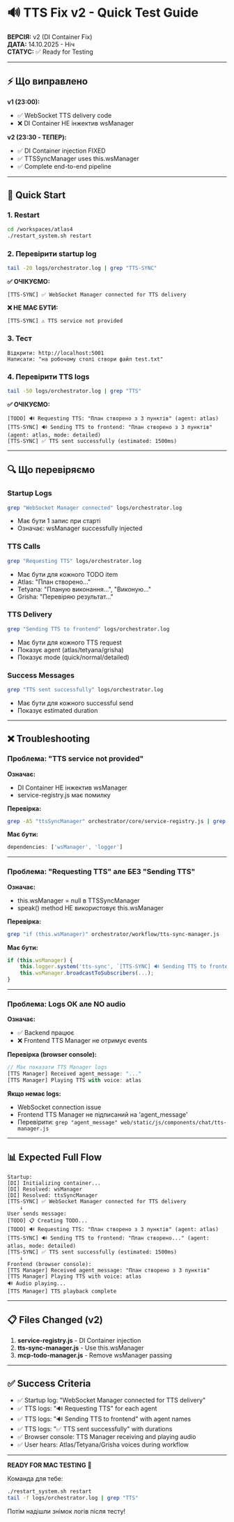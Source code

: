 # 🔊 TTS Fix v2 - Quick Test Guide

**ВЕРСІЯ:** v2 (DI Container Fix)  
**ДАТА:** 14.10.2025 - Ніч  
**СТАТУС:** ✅ Ready for Testing

---

## ⚡ Що виправлено

**v1 (23:00):**
- ✅ WebSocket TTS delivery code
- ❌ DI Container НЕ інжектив wsManager

**v2 (23:30 - ТЕПЕР):**
- ✅ DI Container injection FIXED
- ✅ TTSSyncManager uses this.wsManager
- ✅ Complete end-to-end pipeline

---

## 🚀 Quick Start

### 1. Restart
```bash
cd /workspaces/atlas4
./restart_system.sh restart
```

### 2. Перевірити startup log
```bash
tail -20 logs/orchestrator.log | grep "TTS-SYNC"
```

**✅ ОЧІКУЄМО:**
```
[TTS-SYNC] ✅ WebSocket Manager connected for TTS delivery
```

**❌ НЕ МАЄ БУТИ:**
```
[TTS-SYNC] ⚠️ TTS service not provided
```

### 3. Тест
```
Відкрити: http://localhost:5001
Написати: "на робочому столі створи файл test.txt"
```

### 4. Перевірити TTS logs
```bash
tail -50 logs/orchestrator.log | grep "TTS"
```

**✅ ОЧІКУЄМО:**
```
[TODO] 🔊 Requesting TTS: "План створено з 3 пунктів" (agent: atlas)
[TTS-SYNC] 🔊 Sending TTS to frontend: "План створено з 3 пунктів" (agent: atlas, mode: detailed)
[TTS-SYNC] ✅ TTS sent successfully (estimated: 1500ms)
```

---

## 🔍 Що перевіряємо

### Startup Logs
```bash
grep "WebSocket Manager connected" logs/orchestrator.log
```
- Має бути 1 запис при старті
- Означає: wsManager successfully injected

### TTS Calls
```bash
grep "Requesting TTS" logs/orchestrator.log
```
- Має бути для кожного TODO item
- Atlas: "План створено..."
- Tetyana: "Планую виконання...", "Виконую..."
- Grisha: "Перевіряю результат..."

### TTS Delivery
```bash
grep "Sending TTS to frontend" logs/orchestrator.log
```
- Має бути для кожного TTS request
- Показує agent (atlas/tetyana/grisha)
- Показує mode (quick/normal/detailed)

### Success Messages
```bash
grep "TTS sent successfully" logs/orchestrator.log
```
- Має бути для кожного successful send
- Показує estimated duration

---

## ❌ Troubleshooting

### Проблема: "TTS service not provided"

**Означає:**
- DI Container НЕ інжектив wsManager
- service-registry.js має помилку

**Перевірка:**
```bash
grep -A5 "ttsSyncManager" orchestrator/core/service-registry.js | grep "dependencies"
```

**Має бути:**
```javascript
dependencies: ['wsManager', 'logger']
```

---

### Проблема: "Requesting TTS" але БЕЗ "Sending TTS"

**Означає:**
- this.wsManager = null в TTSSyncManager
- speak() method НЕ використовує this.wsManager

**Перевірка:**
```bash
grep "if (this.wsManager)" orchestrator/workflow/tts-sync-manager.js
```

**Має бути:**
```javascript
if (this.wsManager) {
    this.logger.system('tts-sync', `[TTS-SYNC] 🔊 Sending TTS to frontend...`);
    this.wsManager.broadcastToSubscribers(...);
}
```

---

### Проблема: Logs OK але NO audio

**Означає:**
- ✅ Backend працює
- ❌ Frontend TTS Manager не отримує events

**Перевірка (browser console):**
```javascript
// Має показати TTS Manager logs
[TTS Manager] Received agent_message: "..."
[TTS Manager] Playing TTS with voice: atlas
```

**Якщо немає logs:**
- WebSocket connection issue
- Frontend TTS Manager не підписаний на 'agent_message'
- Перевірити: `grep "agent_message" web/static/js/components/chat/tts-manager.js`

---

## 📊 Expected Full Flow

```
Startup:
[DI] Initializing container...
[DI] Resolved: wsManager
[DI] Resolved: ttsSyncManager
[TTS-SYNC] ✅ WebSocket Manager connected for TTS delivery
    ↓
User sends message:
[TODO] 📋 Creating TODO...
[TODO] 🔊 Requesting TTS: "План створено з 3 пунктів" (agent: atlas)
[TTS-SYNC] 🔊 Sending TTS to frontend: "План створено..." (agent: atlas, mode: detailed)
[TTS-SYNC] ✅ TTS sent successfully (estimated: 1500ms)
    ↓
Frontend (browser console):
[TTS Manager] Received agent_message: "План створено з 3 пунктів"
[TTS Manager] Playing TTS with voice: atlas
🔊 Audio playing...
[TTS Manager] TTS playback complete
```

---

## 📋 Files Changed (v2)

1. **service-registry.js** - DI Container injection
2. **tts-sync-manager.js** - Use this.wsManager
3. **mcp-todo-manager.js** - Remove wsManager passing

---

## ✅ Success Criteria

- ✅ Startup log: "WebSocket Manager connected for TTS delivery"
- ✅ TTS logs: "🔊 Requesting TTS" for each agent
- ✅ TTS logs: "🔊 Sending TTS to frontend" with agent names
- ✅ TTS logs: "✅ TTS sent successfully" with durations
- ✅ Browser console: TTS Manager receiving and playing audio
- ✅ User hears: Atlas/Tetyana/Grisha voices during workflow

---

**READY FOR MAC TESTING** 🚀

Команда для тебе:
```bash
./restart_system.sh restart
tail -f logs/orchestrator.log | grep "TTS"
```

Потім надішли знімок логів після тесту!
